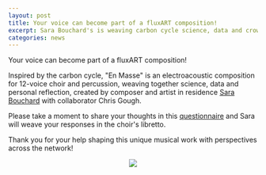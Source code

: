 ```yaml
---
layout: post
title: Your voice can become part of a fluxART composition!
excerpt: Sara Bouchard's is weaving carbon cycle science, data and crowd-sourced text in her electroacoustic composition "En Masse"
categories: news
---
```


Your voice can become part of a fluxART composition!

Inspired by the carbon cycle, "En Masse" is an electroacoustic composition for 12-voice choir and percussion, weaving together science, data and personal reflection, created by composer and artist in residence <a href = "https://fluxnetart.github.io/Sara">Sara Bouchard</a> with collaborator Chris Gough.

Please take a moment to share your thoughts in this <a href = "https://tinyurl.com/5dhyedyy">questionnaire</a> and Sara will weave your responses in the choir's libretto.


Thank you for your help shaping this unique musical work with perspectives across the network!

<figure style="text-align: center;" >
  <img src="https://fluxnetart.github.io/images/sara-questionnaire.jpg" style="max-height: 777px; height: auto;">
</figure>
